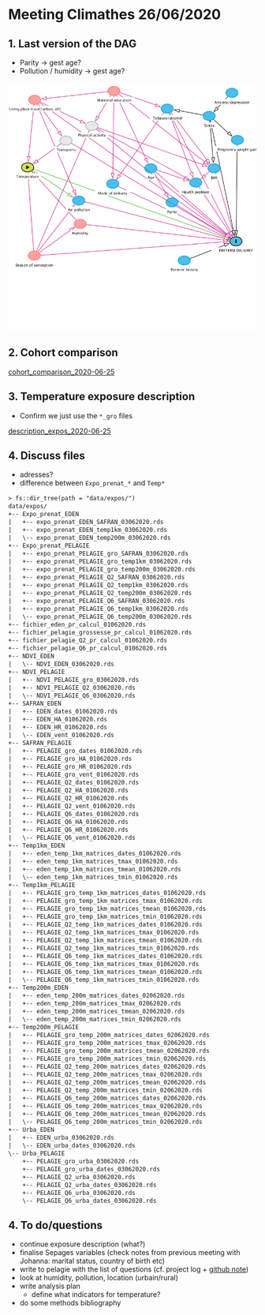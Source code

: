 <!-- ## 22-11-2019 meeting agenda & docs

Here are the different documents for the 22-11-19 meeting.

### 1. Sepages data

#### Imputation below LOD

* Previous doc justifying the fill-in method (no need to review): [imputation_below_lod_2019-11-20](docs/imputation_below_lod_2019-11-20.html)
* Validation of the fill-in method: [fill_in_vs_machine_reading_2019-11-20](docs/fill_in_vs_machine_reading_2019-11-20.html)

#### Correction for protocol variables

* phenols: [protocol_variables_vs_phenols_2019-11-20](docs/protocol_variables_vs_phenols_2019-11-20.html)
* phthalates: [protocol_variables_vs_phthalates_2019-11-20](docs/protocol_variables_vs_phthalates_2019-11-20.html)

### 2. BPA/BPS VS Growth 

* Variable coding document update: [variable_coding_2019-11-20](docs/variable_coding_2019-11-20.html)
* Preliminary results: [multivariate_model_2019-11-20](docs/multivariate_model_2019-11-20.html) 

# BPA/BPS growth - 12/12/19 meeting

Last version of multivariate models: [multivariate_model_2019-12-11](docs/multivariate_model_2019-12-11.html) -->

# Meeting Climathes 26/06/2020

## 1. Last version of the DAG

* Parity -> gest age?
* Pollution / humidity -> gest age?

![](docs/dagitty-model_2020-06-25.png)

## 2. Cohort comparison

[cohort_comparison_2020-06-25](docs/cohort_comparison_2020-06-25.html)

## 3. Temperature exposure description 

* Confirm we just use the `*_gro` files

[description_expos_2020-06-25](docs/description_expos_2020-06-25.html)

## 4. Discuss files

* adresses?
* difference between `Expo_prenat_*` and `Temp*` 

```
> fs::dir_tree(path = "data/expos/")
data/expos/
+-- Expo_prenat_EDEN
|   +-- expo_prenat_EDEN_SAFRAN_03062020.rds
|   +-- expo_prenat_EDEN_temp1km_03062020.rds
|   \-- expo_prenat_EDEN_temp200m_03062020.rds
+-- Expo_prenat_PELAGIE
|   +-- expo_prenat_PELAGIE_gro_SAFRAN_03062020.rds
|   +-- expo_prenat_PELAGIE_gro_temp1km_03062020.rds
|   +-- expo_prenat_PELAGIE_gro_temp200m_03062020.rds
|   +-- expo_prenat_PELAGIE_Q2_SAFRAN_03062020.rds
|   +-- expo_prenat_PELAGIE_Q2_temp1km_03062020.rds
|   +-- expo_prenat_PELAGIE_Q2_temp200m_03062020.rds
|   +-- expo_prenat_PELAGIE_Q6_SAFRAN_03062020.rds
|   +-- expo_prenat_PELAGIE_Q6_temp1km_03062020.rds
|   \-- expo_prenat_PELAGIE_Q6_temp200m_03062020.rds
+-- fichier_eden_pr_calcul_01062020.rds
+-- fichier_pelagie_grossesse_pr_calcul_01062020.rds
+-- fichier_pelagie_Q2_pr_calcul_01062020.rds
+-- fichier_pelagie_Q6_pr_calcul_01062020.rds
+-- NDVI_EDEN
|   \-- NDVI_EDEN_03062020.rds
+-- NDVI_PELAGIE
|   +-- NDVI_PELAGIE_gro_03062020.rds
|   +-- NDVI_PELAGIE_Q2_03062020.rds
|   \-- NDVI_PELAGIE_Q6_03062020.rds
+-- SAFRAN_EDEN
|   +-- EDEN_dates_01062020.rds
|   +-- EDEN_HA_01062020.rds
|   +-- EDEN_HR_01062020.rds
|   \-- EDEN_vent_01062020.rds
+-- SAFRAN_PELAGIE
|   +-- PELAGIE_gro_dates_01062020.rds
|   +-- PELAGIE_gro_HA_01062020.rds
|   +-- PELAGIE_gro_HR_01062020.rds
|   +-- PELAGIE_gro_vent_01062020.rds
|   +-- PELAGIE_Q2_dates_01062020.rds
|   +-- PELAGIE_Q2_HA_01062020.rds
|   +-- PELAGIE_Q2_HR_01062020.rds
|   +-- PELAGIE_Q2_vent_01062020.rds
|   +-- PELAGIE_Q6_dates_01062020.rds
|   +-- PELAGIE_Q6_HA_01062020.rds
|   +-- PELAGIE_Q6_HR_01062020.rds
|   \-- PELAGIE_Q6_vent_01062020.rds
+-- Temp1km_EDEN
|   +-- eden_temp_1km_matrices_dates_01062020.rds
|   +-- eden_temp_1km_matrices_tmax_01062020.rds
|   +-- eden_temp_1km_matrices_tmean_01062020.rds
|   \-- eden_temp_1km_matrices_tmin_01062020.rds
+-- Temp1km_PELAGIE
|   +-- PELAGIE_gro_temp_1km_matrices_dates_01062020.rds
|   +-- PELAGIE_gro_temp_1km_matrices_tmax_01062020.rds
|   +-- PELAGIE_gro_temp_1km_matrices_tmean_01062020.rds
|   +-- PELAGIE_gro_temp_1km_matrices_tmin_01062020.rds
|   +-- PELAGIE_Q2_temp_1km_matrices_dates_01062020.rds
|   +-- PELAGIE_Q2_temp_1km_matrices_tmax_01062020.rds
|   +-- PELAGIE_Q2_temp_1km_matrices_tmean_01062020.rds
|   +-- PELAGIE_Q2_temp_1km_matrices_tmin_01062020.rds
|   +-- PELAGIE_Q6_temp_1km_matrices_dates_01062020.rds
|   +-- PELAGIE_Q6_temp_1km_matrices_tmax_01062020.rds
|   +-- PELAGIE_Q6_temp_1km_matrices_tmean_01062020.rds
|   \-- PELAGIE_Q6_temp_1km_matrices_tmin_01062020.rds
+-- Temp200m_EDEN
|   +-- eden_temp_200m_matrices_dates_02062020.rds
|   +-- eden_temp_200m_matrices_tmax_02062020.rds
|   +-- eden_temp_200m_matrices_tmean_02062020.rds
|   \-- eden_temp_200m_matrices_tmin_02062020.rds
+-- Temp200m_PELAGIE
|   +-- PELAGIE_gro_temp_200m_matrices_dates_02062020.rds
|   +-- PELAGIE_gro_temp_200m_matrices_tmax_02062020.rds
|   +-- PELAGIE_gro_temp_200m_matrices_tmean_02062020.rds
|   +-- PELAGIE_gro_temp_200m_matrices_tmin_02062020.rds
|   +-- PELAGIE_Q2_temp_200m_matrices_dates_02062020.rds
|   +-- PELAGIE_Q2_temp_200m_matrices_tmax_02062020.rds
|   +-- PELAGIE_Q2_temp_200m_matrices_tmean_02062020.rds
|   +-- PELAGIE_Q2_temp_200m_matrices_tmin_02062020.rds
|   +-- PELAGIE_Q6_temp_200m_matrices_dates_02062020.rds
|   +-- PELAGIE_Q6_temp_200m_matrices_tmax_02062020.rds
|   +-- PELAGIE_Q6_temp_200m_matrices_tmean_02062020.rds
|   \-- PELAGIE_Q6_temp_200m_matrices_tmin_02062020.rds
+-- Urba_EDEN
|   +-- EDEN_urba_03062020.rds
|   \-- EDEN_urba_dates_03062020.rds
\-- Urba_PELAGIE
    +-- PELAGIE_gro_urba_03062020.rds
    +-- PELAGIE_gro_urba_dates_03062020.rds
    +-- PELAGIE_Q2_urba_03062020.rds
    +-- PELAGIE_Q2_urba_dates_03062020.rds
    +-- PELAGIE_Q6_urba_03062020.rds
    \-- PELAGIE_Q6_urba_dates_03062020.rds

```

## 4. To do/questions

* continue exposure description (what?)
* finalise Sepages variables (check notes from previous meeting with Johanna: marital status, country of birth etc)
* write to pelagie with the list of questions (cf. project log + [github note](https://github.com/users/matthieugold/projects/16))
* look at humidity, pollution, location (urbain/rural) 
* write analysis plan
  * define what indicators for temperature?
* do some methods bibliography


